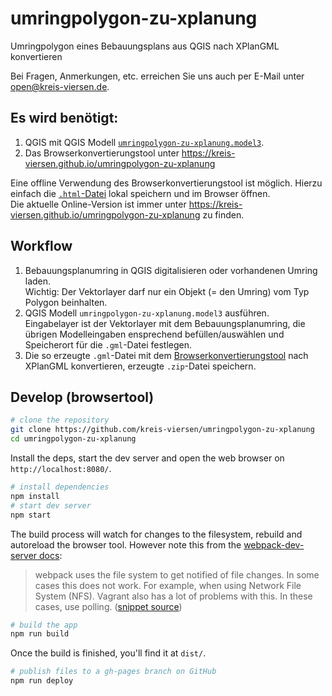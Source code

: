 # umringpolygon-zu-xplanung
Umringpolygon eines Bebauungsplans aus QGIS nach XPlanGML konvertieren

Bei Fragen, Anmerkungen, etc. erreichen Sie uns auch per E-Mail unter [open@kreis-viersen.de]( mailto:open@kreis-viersen.de?subject=umringpolygon-zu-xplanung ).

## Es wird benötigt:
1. QGIS mit QGIS Modell [`umringpolygon-zu-xplanung.model3`](https://kreis-viersen.github.io/umringpolygon-zu-xplanung/umringpolygon-zu-xplanung.model3).
2. Das Browserkonvertierungstool unter https://kreis-viersen.github.io/umringpolygon-zu-xplanung

Eine offline Verwendung des Browserkonvertierungstool ist möglich. Hierzu einfach die [`.html`-Datei](https://kreis-viersen.github.io/umringpolygon-zu-xplanung/index.html) lokal speichern und im Browser öffnen.<br>Die aktuelle Online-Version ist immer unter https://kreis-viersen.github.io/umringpolygon-zu-xplanung zu finden.

## Workflow

1. Bebauungsplanumring in QGIS digitalisieren oder vorhandenen Umring laden.<br>Wichtig: Der Vektorlayer darf nur ein Objekt (= den Umring) vom Typ Polygon beinhalten.
2. QGIS Modell `umringpolygon-zu-xplanung.model3` ausführen.<br>Eingabelayer ist der Vektorlayer mit dem Bebauungsplanumring, die übrigen Modelleingaben ensprechend befüllen/auswählen und Speicherort für die `.gml`-Datei festlegen.
3. Die so erzeugte `.gml`-Datei mit dem [Browserkonvertierungstool](https://kreis-viersen.github.io/umringpolygon-zu-xplanung) nach XPlanGML konvertieren, erzeugte `.zip`-Datei speichern.

## Develop (browsertool)

```bash
# clone the repository
git clone https://github.com/kreis-viersen/umringpolygon-zu-xplanung
cd umringpolygon-zu-xplanung
```
Install the deps, start the dev server and open the web browser on `http://localhost:8080/`.

```bash
# install dependencies
npm install
# start dev server
npm start
```

The build process will watch for changes to the filesystem, rebuild and autoreload the browser tool. However note this from the [webpack-dev-server docs](https://webpack.js.org/configuration/dev-server/):

> webpack uses the file system to get notified of file changes. In some cases this does not work. For example, when using Network File System (NFS). Vagrant also has a lot of problems with this. In these cases, use polling. ([snippet source](https://webpack.js.org/configuration/dev-server/#devserverwatchoptions-))

```bash
# build the app
npm run build
```
Once the build is finished, you'll find it at `dist/`.

```bash
# publish files to a gh-pages branch on GitHub
npm run deploy
```
